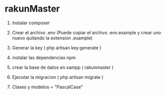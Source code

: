 # rakunMaster

1) Instalar composer
2) Crear el archivo .env (Puede copiar el archivo .env.example y crear uno nuevo quitando la extension .example)
3) Generar la key ( php artisan key:generate )
4) instalar las dependencias npm
5) crear la base de datos en xampp ( rakunmaster )
6) Ejecutar la migracion ( php artisan migrate )


1) Clases y modelos = "PascalCase"
